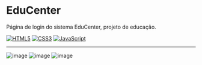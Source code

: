 # EduCenter

Página de login do sistema EduCenter, projeto de educação.

[![HTML5](https://img.shields.io/badge/HTML5-orange.svg?logo=html5)](https://html.com/)
[![CSS3](https://img.shields.io/badge/CSS3-blue.svg?logo=css3)](https://www.w3.org/Style/CSS/)
[![JavaScript](https://img.shields.io/badge/JavaScript-yellow.svg?logo=javascript)](https://developer.mozilla.org/en-US/docs/Web/JavaScript)

--------------------
![image](https://github.com/user-attachments/assets/34f7dfc1-c6d9-4391-a527-41ee9f585f08)
![image](https://github.com/user-attachments/assets/02baf071-516d-453a-9a9a-ce8c00bf55f6)
![image](https://github.com/user-attachments/assets/eb6a620a-07b6-4f61-a2fc-9355ed915fe4)

